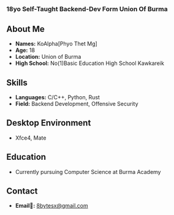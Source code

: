 ## <h3>18yo Self-Taught Backend-Dev Form Union Of Burma</h3>


## About Me
- **Names:** KoAlpha[Phyo Thet Mg]
- **Age:** 18
- **Location:** Union of Burma
- **High School:** No(1)Basic Education High School Kawkareik
  
## Skills
- **Languages:** C/C++, Python, Rust
- **Field:** Backend Development, Offensive Security

## Desktop Environment
- Xfce4, Mate

## Education
- Currently pursuing Computer Science at Burma Academy

## Contact
- **Email💌:** 8bytesx@gmail.com
